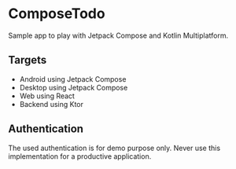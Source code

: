 # ComposeTodo

Sample app to play with Jetpack Compose and Kotlin Multiplatform.

## Targets

- Android using Jetpack Compose
- Desktop using Jetpack Compose
- Web using React
- Backend using Ktor

## Authentication

The used authentication is for demo purpose only. Never use this implementation for a productive application.
